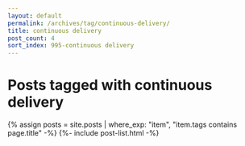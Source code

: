 ```yaml
---
layout: default
permalink: /archives/tag/continuous-delivery/
title: continuous delivery
post_count: 4
sort_index: 995-continuous delivery
---
```

<h1 class="page-heading">Posts tagged with continuous delivery</h1>
{% assign posts = site.posts | where_exp: "item", "item.tags contains page.title" -%}
{%- include post-list.html -%}
